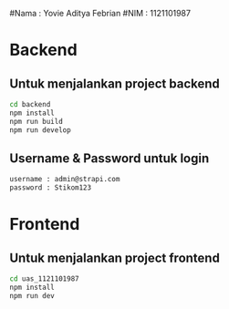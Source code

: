 #Nama : Yovie Aditya Febrian
#NIM  : 1121101987

# Backend
## Untuk menjalankan project backend
```bash
cd backend
npm install
npm run build
npm run develop
```
## Username & Password untuk login
```bash
username : admin@strapi.com
password : Stikom123
```


# Frontend
## Untuk menjalankan project frontend
```bash
cd uas_1121101987
npm install
npm run dev
```
